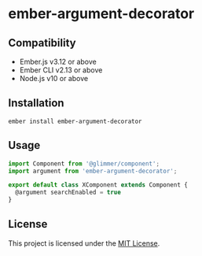 ember-argument-decorator
==============================================================================

Compatibility
------------------------------------------------------------------------------

* Ember.js v3.12 or above
* Ember CLI v2.13 or above
* Node.js v10 or above


Installation
------------------------------------------------------------------------------

```shell
ember install ember-argument-decorator
```

Usage
------------------------------------------------------------------------------

```js
import Component from '@glimmer/component';
import argument from 'ember-argument-decorator';

export default class XComponent extends Component {
  @argument searchEnabled = true
}
```

License
------------------------------------------------------------------------------

This project is licensed under the [MIT License](LICENSE.md).
